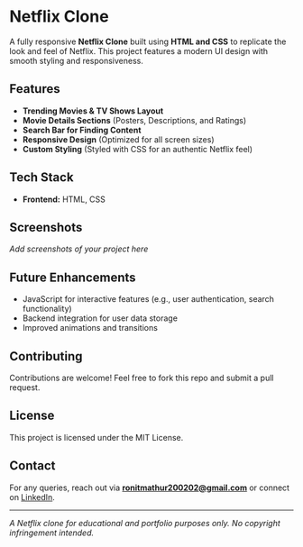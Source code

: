 # Netflix Clone

A fully responsive **Netflix Clone** built using **HTML and CSS** to replicate the look and feel of Netflix. This project features a modern UI design with smooth styling and responsiveness.

## Features
- **Trending Movies & TV Shows Layout**
- **Movie Details Sections** (Posters, Descriptions, and Ratings)
- **Search Bar for Finding Content**
- **Responsive Design** (Optimized for all screen sizes)
- **Custom Styling** (Styled with CSS for an authentic Netflix feel)

## Tech Stack
- **Frontend:** HTML, CSS

## Screenshots
_Add screenshots of your project here_

## Future Enhancements
- JavaScript for interactive features (e.g., user authentication, search functionality)
- Backend integration for user data storage
- Improved animations and transitions

## Contributing
Contributions are welcome! Feel free to fork this repo and submit a pull request.

## License
This project is licensed under the MIT License.

## Contact
For any queries, reach out via **ronitmathur200202@gmail.com** or connect on [LinkedIn](https://www.linkedin.com/in/ronit-mathur-b1020627a/).

---
_A Netflix clone for educational and portfolio purposes only. No copyright infringement intended._

